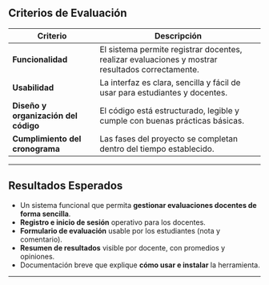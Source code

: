 ##  Criterios de Evaluación

| **Criterio** | **Descripción** |
|---------------|----------------|
| **Funcionalidad** | El sistema permite registrar docentes, realizar evaluaciones y mostrar resultados correctamente. |
| **Usabilidad** | La interfaz es clara, sencilla y fácil de usar para estudiantes y docentes. |
| **Diseño y organización del código** | El código está estructurado, legible y cumple con buenas prácticas básicas. |
| **Cumplimiento del cronograma** | Las fases del proyecto se completan dentro del tiempo establecido. |

---

##  Resultados Esperados

- Un sistema funcional que permita **gestionar evaluaciones docentes de forma sencilla**.  
- **Registro e inicio de sesión** operativo para los docentes.  
- **Formulario de evaluación** usable por los estudiantes (nota y comentario).  
- **Resumen de resultados** visible por docente, con promedios y opiniones.  
- Documentación breve que explique **cómo usar e instalar** la herramienta.

---
